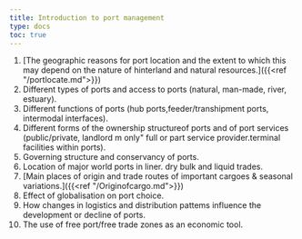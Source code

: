 ```yaml
---
title: Introduction to port management
type: docs
toc: true
---
```

1. [The geographic reasons for port location and the extent to which this may depend on the nature of hinterland and natural resources.]({{<ref "/portlocate.md">}})
2. Different types of ports and access to ports (natural, man-made, river, estuary).
3. Different functions of ports (hub ports,feeder/transhipment ports, intermodal interfaces).
4. Different forms of the ownership structureof ports and of port services (public/private, landlord m only" full or part service provider.terminal facilities within ports).
5. Governing structure and conservancy of ports.
6. Location of major world ports in liner. dry bulk and liquid trades.
7. [Main places of origin and trade routes of important cargoes & seasonal variations.]({{<ref "/Originofcargo.md">}})
8. Effect of globalisation on port choice. 
9. How changes in logistics and distribution pattems influence the development or decline of ports.
10. The use of free port/free trade zones as an economic tool.


